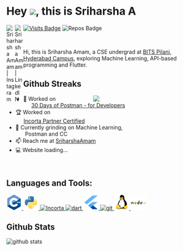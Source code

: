 # Hey <img src="https://media.giphy.com/media/hvRJCLFzcasrR4ia7z/giphy.gif" width="25px">, this is Sriharsha A

<a href="https://www.instagram.com/sri_harsha_amam">
  <img align="left" alt="Sriharsha Amam | Instagram" width="22px" src="https://raw.githubusercontent.com/peterthehan/peterthehan/master/assets/twitter.svg" />
</a>
<a href="https://www.linkedin.com/in/sriharsha-amam-ba2b331ab?lipi=urn%3Ali%3Apage%3Ad_flagship3_profile_view_base_contact_details%3B1XhlQA3jRvOV%2Fg2SiHuaDA%3D%3D">
  <img align="left" alt="Sriharsha Amam | LinkedIN" width="22px" src="https://raw.githubusercontent.com/peterthehan/peterthehan/master/assets/linkedin.svg" />
</a>

[![Visits Badge](https://badges.pufler.dev/visits/hash1524/hash1524)](https://github.com/hash1524/hash1524?color=blue)
![Repos Badge](https://badges.pufler.dev/repos/hash1524?color=blue)

</br>

Hi, this is Sriharsha Amam, a CSE undergrad at <a href="https://www.bits-pilani.ac.in/hyderabad/">BITS Pilani, Hyderabad Campus</a>, exploring Machine Learning, API-based programming and Flutter.

## Github Streaks

<img src="https://github-readme-streak-stats.herokuapp.com/?user=hash1524&theme=gotham" width="55%" align="right">


<ul>
  <li>🔭 Worked on </br>&emsp;&ensp;<a href="https://www.postman.com/postman/workspace/30-days-of-postman-for-developers/overview">30 Days of Postman - for Developers</a> </li>
  <li>🏆 Worked on </br>&emsp;&ensp;<a href="https://www.credential.net/94b0edc5-b168-4bd6-b4a3-53533aae330b">Incorta Partner Certified</a> </li>
  <li>🌱 Currently grinding on Machine Learning, </br>&emsp;&ensp;&nbsp;Postman and CC </li>
  <li>📫 Reach me at <a href="https://www.linkedin.com/in/sriharsha-amam-ba2b331ab?lipi=urn%3Ali%3Apage%3Ad_flagship3_profile_view_base_contact_details%3B1XhlQA3jRvOV%2Fg2SiHuaDA%3D%3D">SriharshaAmam</a> </li>
  <li> 💻 Website loading... </li>
</ul>
</br>

## Languages and Tools:

<p align="left">

<a href="https://www.w3schools.com/cpp/" target="_blank">
    <img src="https://raw.githubusercontent.com/devicons/devicon/master/icons/cplusplus/cplusplus-original.svg" alt="cplusplus" width="40" height="40"/>
</a>

<a href="https://www.python.org" target="_blank"> 
    <img src="https://raw.githubusercontent.com/devicons/devicon/master/icons/python/python-original.svg" alt="python" width="40" height="40"/>
</a>  
  
<a href="https://www.incorta.com/" target="_blank"> 
    <img src="https://www.google.com/imgres?imgurl=https%3A%2F%2Fcdn.cookielaw.org%2Flogos%2F9882133f-c1ae-40eb-ae82-1809edb651c1%2F85f742f6-1588-4234-8dfe-68c4d766a724%2F93e45462-ce59-4ab3-bd52-fbe9fddc67bf%2FIncorta_Blue_(1).png&tbnid=kfmlxqOVVpLAOM&vet=12ahUKEwjV77_T-en9AhXSgGMGHddvAq8QMygBegUIARDJAQ..i&imgrefurl=https%3A%2F%2Fwww.incorta.com%2F&docid=c-gtwIL6EkjPmM&w=2400&h=2568&q=incorta&ved=2ahUKEwjV77_T-en9AhXSgGMGHddvAq8QMygBegUIARDJAQ" alt="Incorta" width="40" height="40"/>
</a>  
  
<a href="https://dart.dev/" target="_blank"> 
    <img src="https://user-images.githubusercontent.com/26507463/53453892-49908900-3a04-11e9-9dce-77ed3d694326.png" alt="dart" width="40" height="40"/>
</a>
  
<a href="https://docs.flutter.dev/get-started/" target="_blank"> 
    <img src="https://raw.githubusercontent.com/dnfield/flutter_svg/7d374d7107561cbd906d7c0ca26fef02cc01e7c8/example/assets/flutter_logo.svg?sanitize=true" alt="Flutter" width="40" height="40"/>
</a>
  
<a href="https://git-scm.com/" target="_blank"> 
    <img src="https://www.vectorlogo.zone/logos/git-scm/git-scm-icon.svg" alt="git" width="40" height="40"/>
</a>

<a href="https://www.linux.org/" target="_blank"> 
    <img src="https://raw.githubusercontent.com/devicons/devicon/master/icons/linux/linux-original.svg" alt="linux" width="40" height="40"/>
</a>

<a href="https://nodejs.org" target="_blank"> 
    <img src="https://raw.githubusercontent.com/devicons/devicon/master/icons/nodejs/nodejs-original-wordmark.svg" alt="nodejs" width="40" height="40"/>
</a>


</p>
<!-- TODO-IST:END -->

## Github Stats

<img src="https://github-readme-stats.vercel.app/api?username=hash1524&show_icons=true&theme=gotham" alt="github stats" width="55%" align="left"/>
